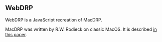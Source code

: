 WebDRP
------

WebDRP is a JavaScript recreation of MacDRP.

MacDRP was written by R.W. Rodieck on classic MacOS. It is described [in this paper](https://dl.dropbox.com/u/25115714/WebDRP/rod91_Roedieck_VisNsci_DensityRecoveryProfile.pdf).